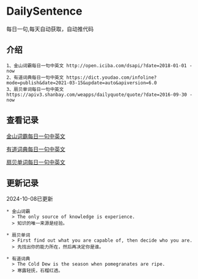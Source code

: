 # DailySentence

每日一句,每天自动获取，自动推代码

## 介绍

```
1、金山词霸每日一句中英文 http://open.iciba.com/dsapi/?date=2018-01-01 - now
2、有道词典每日一句中英文 https://dict.youdao.com/infoline?mode=publish&date=2021-03-15&update=auto&apiversion=6.0
3、扇贝单词每日一句中英文 https://apiv3.shanbay.com/weapps/dailyquote/quote/?date=2016-09-30 - now
```

## 查看记录

[金山词霸每日一句中英文](./data/iciba/)

[有道词典每日一句中英文](./data/youdao/)

[扇贝单词每日一句中英文](./data/shanbay/)

## 更新记录
2024-10-08已更新 
```
* 金山词霸
  > The only source of knowledge is experience.
  > 知识的唯一来源是经验。

* 扇贝单词
  > First find out what you are capable of, then decide who you are.
  > 先找出你的能力所在，然后再决定你是谁。

* 有道词典
  > The Cold Dew is the season when pomegranates are ripe.
  > 寒露轻抚，石榴红透。

```

